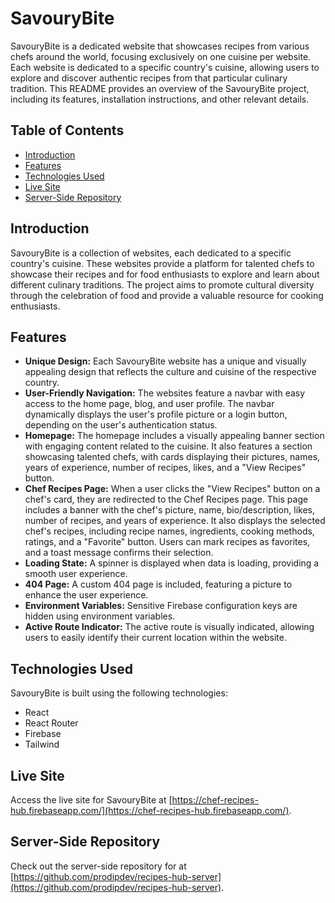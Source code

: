 # SavouryBite

SavouryBite is a dedicated website that showcases recipes from various chefs around the world, focusing exclusively on one cuisine per website. Each website is dedicated to a specific country's cuisine, allowing users to explore and discover authentic recipes from that particular culinary tradition. This README provides an overview of the SavouryBite project, including its features, installation instructions, and other relevant details.

## Table of Contents

- [Introduction](#introduction)
- [Features](#features)
- [Technologies Used](#technologies-used)
- [Live Site](#live-site)
- [Server-Side Repository](#server-side-repository)

## Introduction

SavouryBite is a collection of websites, each dedicated to a specific country's cuisine. These websites provide a platform for talented chefs to showcase their recipes and for food enthusiasts to explore and learn about different culinary traditions. The project aims to promote cultural diversity through the celebration of food and provide a valuable resource for cooking enthusiasts.

## Features

- **Unique Design:** Each SavouryBite website has a unique and visually appealing design that reflects the culture and cuisine of the respective country.
- **User-Friendly Navigation:** The websites feature a navbar with easy access to the home page, blog, and user profile. The navbar dynamically displays the user's profile picture or a login button, depending on the user's authentication status.
- **Homepage:** The homepage includes a visually appealing banner section with engaging content related to the cuisine. It also features a section showcasing talented chefs, with cards displaying their pictures, names, years of experience, number of recipes, likes, and a "View Recipes" button.
- **Chef Recipes Page:** When a user clicks the "View Recipes" button on a chef's card, they are redirected to the Chef Recipes page. This page includes a banner with the chef's picture, name, bio/description, likes, number of recipes, and years of experience. It also displays the selected chef's recipes, including recipe names, ingredients, cooking methods, ratings, and a "Favorite" button. Users can mark recipes as favorites, and a toast message confirms their selection.
- **Loading State:** A spinner is displayed when data is loading, providing a smooth user experience.
- **404 Page:** A custom 404 page is included, featuring a picture to enhance the user experience.
- **Environment Variables:** Sensitive Firebase configuration keys are hidden using environment variables.
- **Active Route Indicator:** The active route is visually indicated, allowing users to easily identify their current location within the website.

## Technologies Used

SavouryBite is built using the following technologies:

- React
- React Router
- Firebase
- Tailwind

## Live Site

Access the live site for SavouryBite at [https://chef-recipes-hub.firebaseapp.com/](https://chef-recipes-hub.firebaseapp.com/).

## Server-Side Repository

Check out the server-side repository for  at [https://github.com/prodipdev/recipes-hub-server](https://github.com/prodipdev/recipes-hub-server).

